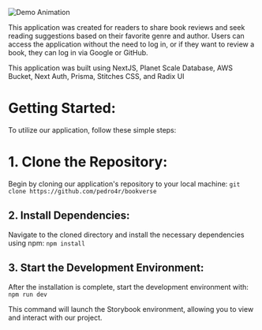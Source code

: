 
![Demo Animation](https://raw.githubusercontent.com/pedro4r/jupiter-ui/assets/images/bookverse-01.jpg)

This application was created for readers to share book reviews and seek reading suggestions based on their favorite genre and author. Users can access the application without the need to log in, or if they want to review a book, they can log in via Google or GitHub.

This application was built using NextJS, Planet Scale Database, AWS Bucket, Next Auth, Prisma, Stitches CSS, and Radix UI

<h1>Getting Started:</h1>
To utilize our application, follow these simple steps:


# 1. Clone the Repository:
Begin by cloning our application's repository to your local machine:
``
git clone https://github.com/pedro4r/bookverse
``

## 2. Install Dependencies:
Navigate to the cloned directory and install the necessary dependencies using npm:
``
npm install
``

## 3. Start the Development Environment:
After the installation is complete, start the development environment with:
``
npm run dev
``

This command will launch the Storybook environment, allowing you to view and interact with our project.
